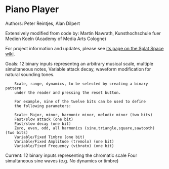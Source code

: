# Piano Player

Authors: Peter Reintjes, Alan Dilpert

Extensively modified from code by: Martin Nawrath, Kunsthochschule fuer Medien Koeln (Academy of Media Arts Cologne)

For project information and updates, please see [its page on the Splat Space wiki](http://wiki.splatspace.org/index.php/Piano).

Goals:
	12 binary inputs representng an arbitrary musical scale,
	multiple simultaneous notes,
	Variable attack decay, waveform modification for natural sounding tones.

        Scale, range, dynamics, to be selected by creating a binary pattern
        under the reader and pressing the reset button.

        For example, nine of the twelve bits can be used to define
        the following parameters:

        Scale: Major, minor, harmonic minor, melodic minor (two bits)
        Fast/slow attack (one bit)
        Fast/slow decay (one bit)
        Zero, even, odd, all harmonics (sine,triangle,square,sawtooth) (two bits)
        Variable/Fixed Timbre (one bit)
        Variable/Fixed Amplitude (tremolo) (one bit)
        Variable/Fixed Frequency (vibrato) (one bit)


Current: 
	12 binary inputs representing the chromatic scale
        Four simultaneous sine waves (e.g. No dynamics or timbre)

